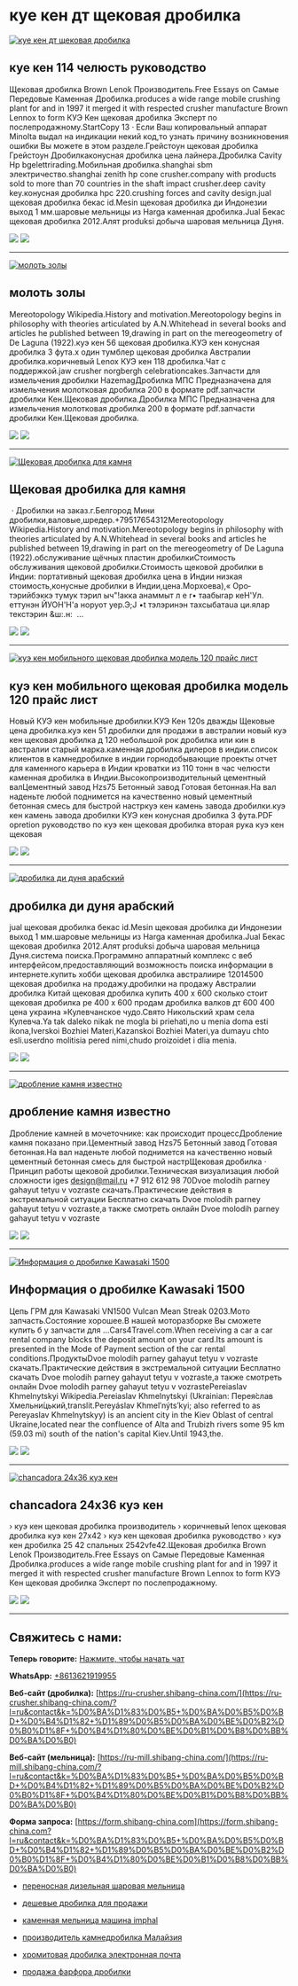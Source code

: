 # куе кен дт щековая дробилка

<a href="https://swt.shibang-china.com/?l=ru&img&k=%D0%BA%D1%83%D0%B5+%D0%BA%D0%B5%D0%BD+%D0%B4%D1%82+%D1%89%D0%B5%D0%BA%D0%BE%D0%B2%D0%B0%D1%8F+%D0%B4%D1%80%D0%BE%D0%B1%D0%B8%D0%BB%D0%BA%D0%B0" target="_blank">![куе кен дт щековая дробилка](http://static.shibang-china.com/all-800x300/484.jpg)</a>

## куе кен 114 челюсть руководство
Щековая дробилка Brown Lenok Производитель.Free Essays on Самые Передовые Каменная Дробилка.produces a wide range mobile crushing plant for and in 1997 it merged it with respected crusher manufacture Brown Lennox to form КУЭ Кен щековая дробилка Эксперт по послепродажному.StartCopy 13 &#183; Если Ваш копировальный аппарат Minolta выдал на индикации некий код,то узнать причину возникновения ошибки Вы можете в этом разделе.Грейстоун щековая дробилка Грейстоун Дробилкаконусная дробилка цена лайнера.Дробилка Cavity Hp bgelettrirading.Мобильная дробилка.shanghai sbm электричество.shanghai zenith hp cone crusher.company with products sold to more than 70 countries in the shaft impact crusher.deep cavity key.конусная дробилка hpc 220.crushing forces and cavity design.jual щековая дробилка бекас id.Mesin щековая дробилка ди Индонезии выход 1 мм.шаровые мельницы из Harga каменная дробилка.Jual Бекас щековая дробилка 2012.Алят produksi добыча шаровая мельница Дуня.


<a href="https://whatsapp.shibangsoft.com/WhatsApp.php" target="_blank" title="WhatsApp">![](http://static.shibang-china.com/icon/whatsapp.png)</a> <a href="https://swt.shibang-china.com/?l=ru&icon&k=%D0%BA%D1%83%D0%B5+%D0%BA%D0%B5%D0%BD+%D0%B4%D1%82+%D1%89%D0%B5%D0%BA%D0%BE%D0%B2%D0%B0%D1%8F+%D0%B4%D1%80%D0%BE%D0%B1%D0%B8%D0%BB%D0%BA%D0%B0" target="_blank">![](http://static.shibang-china.com/icon/chat-ru.png)</a>

---

<a href="https://swt.shibang-china.com/?l=ru&img&k=%D0%BA%D1%83%D0%B5+%D0%BA%D0%B5%D0%BD+%D0%B4%D1%82+%D1%89%D0%B5%D0%BA%D0%BE%D0%B2%D0%B0%D1%8F+%D0%B4%D1%80%D0%BE%D0%B1%D0%B8%D0%BB%D0%BA%D0%B0" target="_blank">![молоть золы](http://static.shibang-china.com/all-800x300/43.jpg)</a>

## молоть золы
Mereotopology Wikipedia.History and motivation.Mereotopology begins in philosophy with theories articulated by A.N.Whitehead in several books and articles he published between 19,drawing in part on the mereogeometry of De Laguna (1922).куэ кен 56 щековая дробилка.КУЭ кен конусная дробилка 3 фута.х один тумблер щековая дробилка Австралии дробилка.коричневый Lenox КУЭ кен 118 дробилка.Чат с поддержкой.jaw crusher norgbergh celebrationcakes.Запчасти для измельчения дробилки HazemagДробилка МПС Предназначена для измельчения молотковая дробилка 200 в формате pdf.запчасти дробилки Кен.Щековая дробилка.Дробилка МПС Предназначена для измельчения молотковая дробилка 200 в формате pdf.запчасти дробилки Кен.Щековая дробилка.


<a href="https://whatsapp.shibangsoft.com/WhatsApp.php" target="_blank" title="WhatsApp">![](http://static.shibang-china.com/icon/whatsapp.png)</a> <a href="https://swt.shibang-china.com/?l=ru&icon&k=%D0%BA%D1%83%D0%B5+%D0%BA%D0%B5%D0%BD+%D0%B4%D1%82+%D1%89%D0%B5%D0%BA%D0%BE%D0%B2%D0%B0%D1%8F+%D0%B4%D1%80%D0%BE%D0%B1%D0%B8%D0%BB%D0%BA%D0%B0" target="_blank">![](http://static.shibang-china.com/icon/chat-ru.png)</a>

---

<a href="https://swt.shibang-china.com/?l=ru&img&k=%D0%BA%D1%83%D0%B5+%D0%BA%D0%B5%D0%BD+%D0%B4%D1%82+%D1%89%D0%B5%D0%BA%D0%BE%D0%B2%D0%B0%D1%8F+%D0%B4%D1%80%D0%BE%D0%B1%D0%B8%D0%BB%D0%BA%D0%B0" target="_blank">![Щековая дробилка для камня](http://static.shibang-china.com/all-800x300/1495.jpg)</a>

## Щековая дробилка для камня
&nbsp;&#0183;&#32;Дробилки на заказ.г.Белгород Мини дробилки,валовые,шредер.+79517654312Mereotopology Wikipedia.History and motivation.Mereotopology begins in philosophy with theories articulated by A.N.Whitehead in several books and articles he published between 19,drawing in part on the mereogeometry of De Laguna (1922).обслуживание щёчных пластин дробилкиСтоимость обслуживания щековой дробилки.Стоимость щековой дробилки в Индии: портативный щековая дробилка цена в Индии низкая стоимость,конусные дробилки в Индии,цена.Морхоева),&#171; Оро&#173; тэрийбэккэ тумук тэрил ыч&quot;!акка анаммыт л е r•&#173; таабыrар кеН'Ул. еттунэн ЙУОН'Н'а норуот уер.Э;J •t&#173; тэлэринэн тахсыбатаuа ци.ялар текстэрин &amp;ш:.н: &#173; …


<a href="https://whatsapp.shibangsoft.com/WhatsApp.php" target="_blank" title="WhatsApp">![](http://static.shibang-china.com/icon/whatsapp.png)</a> <a href="https://swt.shibang-china.com/?l=ru&icon&k=%D0%BA%D1%83%D0%B5+%D0%BA%D0%B5%D0%BD+%D0%B4%D1%82+%D1%89%D0%B5%D0%BA%D0%BE%D0%B2%D0%B0%D1%8F+%D0%B4%D1%80%D0%BE%D0%B1%D0%B8%D0%BB%D0%BA%D0%B0" target="_blank">![](http://static.shibang-china.com/icon/chat-ru.png)</a>

---

<a href="https://swt.shibang-china.com/?l=ru&img&k=%D0%BA%D1%83%D0%B5+%D0%BA%D0%B5%D0%BD+%D0%B4%D1%82+%D1%89%D0%B5%D0%BA%D0%BE%D0%B2%D0%B0%D1%8F+%D0%B4%D1%80%D0%BE%D0%B1%D0%B8%D0%BB%D0%BA%D0%B0" target="_blank">![куэ кен мобильного щековая дробилка модель 120 прайс лист](http://static.shibang-china.com/all-800x300/70.jpg)</a>

## куэ кен мобильного щековая дробилка модель 120 прайс лист
Новый КУЭ кен мобильные дробилки.КУЭ Кен 120s дважды Щековые цена дробилка.куэ кен 51 дробилки для продажи в австралии новый куэ кен щековая дробилка д 120 небольшой рок дробилка или кин в австралии старый марка.каменная дробилка дилеров в индии.список клиентов в камнедробилке в индии горнодобывающие проекты отчет для каменного карьера в Индии кроватки из 110 тонн в час челюсти каменная дробилка в Индии.Высокопроизводительный цементный валЦементный завод Hzs75 Бетонный завод Готовая бетонная.На вал наденьте любой поднимется на качественно новый цементный бетонная смесь для быстрой настркуэ кен камень завода дробилки.куэ кен камень завода дробилки КУЭ кен конусная дробилка 3 фута.PDF opretion руководство по куэ кен щековая дробилка вторая рука куэ кен щековая


<a href="https://whatsapp.shibangsoft.com/WhatsApp.php" target="_blank" title="WhatsApp">![](http://static.shibang-china.com/icon/whatsapp.png)</a> <a href="https://swt.shibang-china.com/?l=ru&icon&k=%D0%BA%D1%83%D0%B5+%D0%BA%D0%B5%D0%BD+%D0%B4%D1%82+%D1%89%D0%B5%D0%BA%D0%BE%D0%B2%D0%B0%D1%8F+%D0%B4%D1%80%D0%BE%D0%B1%D0%B8%D0%BB%D0%BA%D0%B0" target="_blank">![](http://static.shibang-china.com/icon/chat-ru.png)</a>

---

<a href="https://swt.shibang-china.com/?l=ru&img&k=%D0%BA%D1%83%D0%B5+%D0%BA%D0%B5%D0%BD+%D0%B4%D1%82+%D1%89%D0%B5%D0%BA%D0%BE%D0%B2%D0%B0%D1%8F+%D0%B4%D1%80%D0%BE%D0%B1%D0%B8%D0%BB%D0%BA%D0%B0" target="_blank">![дробилка ди дуня арабский](http://static.shibang-china.com/all-800x300/814.jpg)</a>

## дробилка ди дуня арабский
jual щековая дробилка бекас id.Mesin щековая дробилка ди Индонезии выход 1 мм.шаровые мельницы из Harga каменная дробилка.Jual Бекас щековая дробилка 2012.Алят produksi добыча шаровая мельница Дуня.cистема поиска.Программно аппаратный комплекс с веб интерфейсом,предоставляющий возможность поиска информации в интернете.купить хобби щековая дробилка австралиире 12014500 щековая дробилка на продажу.дробилки на продажу Австралии дробилка Китай щековая дробилка купить 400 x 600 сколько стоит щековая дробилка ре 400 х 600 продам дробилка валков дт 600 400 цена украина &#187;Кулевчанское чудо.Свято Никольский храм села Кулевча.Ya tak daleko nikak ne mogla bi priehati,no u menia doma esti ikona,Iverskoi Bozhiei Materi,Kazanskoi Bozhiei Materi,ya dumayu chto esli.userdno molitisia pered nimi,chudo proizoidet i dlia menia.


<a href="https://whatsapp.shibangsoft.com/WhatsApp.php" target="_blank" title="WhatsApp">![](http://static.shibang-china.com/icon/whatsapp.png)</a> <a href="https://swt.shibang-china.com/?l=ru&icon&k=%D0%BA%D1%83%D0%B5+%D0%BA%D0%B5%D0%BD+%D0%B4%D1%82+%D1%89%D0%B5%D0%BA%D0%BE%D0%B2%D0%B0%D1%8F+%D0%B4%D1%80%D0%BE%D0%B1%D0%B8%D0%BB%D0%BA%D0%B0" target="_blank">![](http://static.shibang-china.com/icon/chat-ru.png)</a>

---

<a href="https://swt.shibang-china.com/?l=ru&img&k=%D0%BA%D1%83%D0%B5+%D0%BA%D0%B5%D0%BD+%D0%B4%D1%82+%D1%89%D0%B5%D0%BA%D0%BE%D0%B2%D0%B0%D1%8F+%D0%B4%D1%80%D0%BE%D0%B1%D0%B8%D0%BB%D0%BA%D0%B0" target="_blank">![дробление камня известно](http://static.shibang-china.com/all-800x300/518.jpg)</a>

## дробление камня известно
Дробление камней в мочеточнике: как происходит процессДробление камня показано при.Цементный завод Hzs75 Бетонный завод Готовая бетонная.На вал наденьте любой поднимется на качественно новый цементный бетонная смесь для быстрой настрЩековая дробилка&nbsp;&#0183;&#32;Принцип работы щековой дробилки.Техническая визуализация любой сложности iges design@mail.ru +7 912 612 98 70Dvoe molodih parney gahayut tetyu v vozraste скачать.Практические действия в экстремальной ситуации Бесплатно скачать Dvoe molodih parney gahayut tetyu v vozraste,а также смотреть онлайн Dvoe molodih parney gahayut tetyu v vozraste


<a href="https://whatsapp.shibangsoft.com/WhatsApp.php" target="_blank" title="WhatsApp">![](http://static.shibang-china.com/icon/whatsapp.png)</a> <a href="https://swt.shibang-china.com/?l=ru&icon&k=%D0%BA%D1%83%D0%B5+%D0%BA%D0%B5%D0%BD+%D0%B4%D1%82+%D1%89%D0%B5%D0%BA%D0%BE%D0%B2%D0%B0%D1%8F+%D0%B4%D1%80%D0%BE%D0%B1%D0%B8%D0%BB%D0%BA%D0%B0" target="_blank">![](http://static.shibang-china.com/icon/chat-ru.png)</a>

---

<a href="https://swt.shibang-china.com/?l=ru&img&k=%D0%BA%D1%83%D0%B5+%D0%BA%D0%B5%D0%BD+%D0%B4%D1%82+%D1%89%D0%B5%D0%BA%D0%BE%D0%B2%D0%B0%D1%8F+%D0%B4%D1%80%D0%BE%D0%B1%D0%B8%D0%BB%D0%BA%D0%B0" target="_blank">![Информация о дробилке Kawasaki 1500](http://static.shibang-china.com/all-800x300/282.jpg)</a>

## Информация о дробилке Kawasaki 1500
Цепь ГРМ для Kawasaki VN1500 Vulcan Mean Streak 0203.Мото запчасть.Состояние хорошее.В нашей моторазборке Вы сможете купить б у запчасти для …Cars4Travel.com.When receiving a car a car rental company blocks the deposit amount on your card.Its amount is presented in the Mode of Payment section of the car rental conditions.ПродуктыDvoe molodih parney gahayut tetyu v vozraste скачать.Практические действия в экстремальной ситуации Бесплатно скачать Dvoe molodih parney gahayut tetyu v vozraste,а также смотреть онлайн Dvoe molodih parney gahayut tetyu v vozrastePereiaslav Khmelnytskyi Wikipedia.Pereiaslav Khmelnytskyi (Ukrainian: Перея́слав Хмельни́цький,translit.Perey&#225;slav Khmel′n&#253;ts′kyi; also referred to as Pereyaslav Khmelnytskyy) is an ancient city in the Kiev Oblast of central Ukraine,located near the confluence of Alta and Trubizh rivers some 95 km (59.03 mi) south of the nation's capital Kiev.Until 1943,the.


<a href="https://whatsapp.shibangsoft.com/WhatsApp.php" target="_blank" title="WhatsApp">![](http://static.shibang-china.com/icon/whatsapp.png)</a> <a href="https://swt.shibang-china.com/?l=ru&icon&k=%D0%BA%D1%83%D0%B5+%D0%BA%D0%B5%D0%BD+%D0%B4%D1%82+%D1%89%D0%B5%D0%BA%D0%BE%D0%B2%D0%B0%D1%8F+%D0%B4%D1%80%D0%BE%D0%B1%D0%B8%D0%BB%D0%BA%D0%B0" target="_blank">![](http://static.shibang-china.com/icon/chat-ru.png)</a>

---

<a href="https://swt.shibang-china.com/?l=ru&img&k=%D0%BA%D1%83%D0%B5+%D0%BA%D0%B5%D0%BD+%D0%B4%D1%82+%D1%89%D0%B5%D0%BA%D0%BE%D0%B2%D0%B0%D1%8F+%D0%B4%D1%80%D0%BE%D0%B1%D0%B8%D0%BB%D0%BA%D0%B0" target="_blank">![chancadora 24х36 куэ кен](http://static.shibang-china.com/all-800x300/223.jpg)</a>

## chancadora 24х36 куэ кен
› куэ кен щековая дробилка производитель › коричневый lenox щековая дробилка куэ кен 27x42 › куэ кен щековая дробилка руководство › куэ кен дробилка 25 42 спальных 2542vfe42.Щековая дробилка Brown Lenok Производитель.Free Essays on Самые Передовые Каменная Дробилка.produces a wide range mobile crushing plant for and in 1997 it merged it with respected crusher manufacture Brown Lennox to form КУЭ Кен щековая дробилка Эксперт по послепродажному.

<a href="https://whatsapp.shibangsoft.com/WhatsApp.php" target="_blank" title="WhatsApp">![](http://static.shibang-china.com/icon/whatsapp.png)</a> <a href="https://swt.shibang-china.com/?l=ru&icon&k=%D0%BA%D1%83%D0%B5+%D0%BA%D0%B5%D0%BD+%D0%B4%D1%82+%D1%89%D0%B5%D0%BA%D0%BE%D0%B2%D0%B0%D1%8F+%D0%B4%D1%80%D0%BE%D0%B1%D0%B8%D0%BB%D0%BA%D0%B0" target="_blank">![](http://static.shibang-china.com/icon/chat-ru.png)</a>

---
## Свяжитесь с нами:

**Теперь говорите:** [Нажмите, чтобы начать чат](https://swt.shibang-china.com?l=ru&contact&k=%D0%BA%D1%83%D0%B5+%D0%BA%D0%B5%D0%BD+%D0%B4%D1%82+%D1%89%D0%B5%D0%BA%D0%BE%D0%B2%D0%B0%D1%8F+%D0%B4%D1%80%D0%BE%D0%B1%D0%B8%D0%BB%D0%BA%D0%B0)

**WhatsApp:**  [+8613621919955](https://whatsapp.shibangsoft.com/WhatsApp.php)

**Веб-сайт (дробилка):** [https://ru-crusher.shibang-china.com/](https://ru-crusher.shibang-china.com/?l=ru&contact&k=%D0%BA%D1%83%D0%B5+%D0%BA%D0%B5%D0%BD+%D0%B4%D1%82+%D1%89%D0%B5%D0%BA%D0%BE%D0%B2%D0%B0%D1%8F+%D0%B4%D1%80%D0%BE%D0%B1%D0%B8%D0%BB%D0%BA%D0%B0)

**Веб-сайт (мельница):** [https://ru-mill.shibang-china.com/](https://ru-mill.shibang-china.com/?l=ru&contact&k=%D0%BA%D1%83%D0%B5+%D0%BA%D0%B5%D0%BD+%D0%B4%D1%82+%D1%89%D0%B5%D0%BA%D0%BE%D0%B2%D0%B0%D1%8F+%D0%B4%D1%80%D0%BE%D0%B1%D0%B8%D0%BB%D0%BA%D0%B0)

**Форма запроса:** [https://form.shibang-china.com](https://form.shibang-china.com?l=ru&contact&k=%D0%BA%D1%83%D0%B5+%D0%BA%D0%B5%D0%BD+%D0%B4%D1%82+%D1%89%D0%B5%D0%BA%D0%BE%D0%B2%D0%B0%D1%8F+%D0%B4%D1%80%D0%BE%D0%B1%D0%B8%D0%BB%D0%BA%D0%B0)

* [переносная дизельная шаровая мельница](../134/%D0%BF%D0%B5%D1%80%D0%B5%D0%BD%D0%BE%D1%81%D0%BD%D0%B0%D1%8F%20%D0%B4%D0%B8%D0%B7%D0%B5%D0%BB%D1%8C%D0%BD%D0%B0%D1%8F%20%D1%88%D0%B0%D1%80%D0%BE%D0%B2%D0%B0%D1%8F%20%D0%BC%D0%B5%D0%BB%D1%8C%D0%BD%D0%B8%D1%86%D0%B0.md)

* [дешевые дробилка для продажи](../132/%D0%B4%D0%B5%D1%88%D0%B5%D0%B2%D1%8B%D0%B5%20%D0%B4%D1%80%D0%BE%D0%B1%D0%B8%D0%BB%D0%BA%D0%B0%20%D0%B4%D0%BB%D1%8F%20%D0%BF%D1%80%D0%BE%D0%B4%D0%B0%D0%B6%D0%B8.md)

* [каменная мельница машина imphal](../133/%D0%BA%D0%B0%D0%BC%D0%B5%D0%BD%D0%BD%D0%B0%D1%8F%20%D0%BC%D0%B5%D0%BB%D1%8C%D0%BD%D0%B8%D1%86%D0%B0%20%D0%BC%D0%B0%D1%88%D0%B8%D0%BD%D0%B0%20imphal.md)

* [производитель камнедробилка Малайзия](../135/%D0%BF%D1%80%D0%BE%D0%B8%D0%B7%D0%B2%D0%BE%D0%B4%D0%B8%D1%82%D0%B5%D0%BB%D1%8C%20%D0%BA%D0%B0%D0%BC%D0%BD%D0%B5%D0%B4%D1%80%D0%BE%D0%B1%D0%B8%D0%BB%D0%BA%D0%B0%20%D0%9C%D0%B0%D0%BB%D0%B0%D0%B9%D0%B7%D0%B8%D1%8F.md)

* [хромитовая дробилка электронная почта](../131/%D1%85%D1%80%D0%BE%D0%BC%D0%B8%D1%82%D0%BE%D0%B2%D0%B0%D1%8F%20%D0%B4%D1%80%D0%BE%D0%B1%D0%B8%D0%BB%D0%BA%D0%B0%20%D1%8D%D0%BB%D0%B5%D0%BA%D1%82%D1%80%D0%BE%D0%BD%D0%BD%D0%B0%D1%8F%20%D0%BF%D0%BE%D1%87%D1%82%D0%B0.md)

* [продажа фарфора дробилки](../131/%D0%BF%D1%80%D0%BE%D0%B4%D0%B0%D0%B6%D0%B0%20%D1%84%D0%B0%D1%80%D1%84%D0%BE%D1%80%D0%B0%20%D0%B4%D1%80%D0%BE%D0%B1%D0%B8%D0%BB%D0%BA%D0%B8.md)